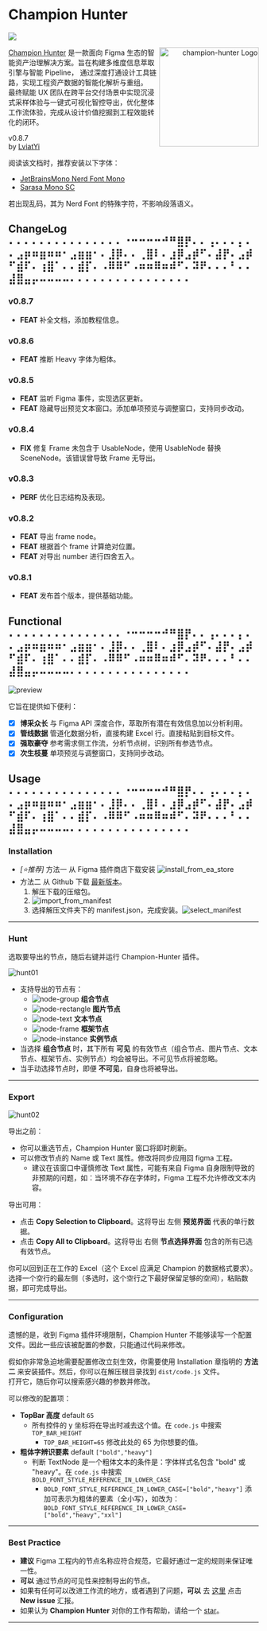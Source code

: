 # Champion Hunter

![](https://img.shields.io/badge/SupportBy-LviatStudio-blue?style=flat)

<div style="text-align: right; ">
    <img 
src="https://raw.githubusercontent.com/LviatYi/champion-hunter/refs/heads/main/pic/icon128x128.png" 
alt="champion-hunter Logo" 
width="200px"
align="right"
>
</div>

[Champion Hunter][path_to_repo] 是一款面向 Figma 生态的智能资产治理解决方案。旨在构建多维度信息萃取引擎与智能 Pipeline，
通过深度打通设计工具链路，实现工程资产数据的智能化解析与重组。  
最终赋能 UX 团队在跨平台交付场景中实现沉浸式采样体验与一键式可视化智控导出，优化整体工作流体验，完成从设计价值挖掘到工程效能转化的闭环。

v0.8.7  
by [LviatYi](mailto:LviatYi@foxmail.com)

阅读该文档时，推荐安装以下字体：

- [JetBrainsMono Nerd Font Mono][JetbrainsMonoNerdFont]
- [Sarasa Mono SC][SarasaMonoSC]

若出现乱码，其为 Nerd Font 的特殊字符，不影响段落语义。

## ChangeLog ⠄⠄⠄⠄⠄⠄⠄⠄⠄⠄⠄⠄⠄⠄⠄⠐⠒⠒⠒⠒⠚⠛⣿⡟⠄⠄⢠⠄⠄⠄⡄⠄⠄⣠⡶⠶⣶⠶⠶⠂⣠⣶⣶⠂⠄⣸⡿⠄⠄⢀⣿⠇⠄⣰⡿⣠⡾⠋⠄⣼⡟⠄⣠⡾⠋⣾⠏⠄⢰⣿⠁⠄⠄⣾⡏⠄⠠⠿⠿⠋⠠⠶⠶⠿⠶⠾⠋⠄⠽⠟⠄⠄⠄⠃⠄⠄⣼⣿⣤⡤⠤⠤⠤⠤⠄⠄⠄⠄⠄⠄⠄⠄⠄⠄⠄⠄⠄⠄⠄⠄

[//]: # (### Unreleased)

### v0.8.7

- **FEAT** 补全文档，添加教程信息。

### v0.8.6

- **FEAT** 推断 Heavy 字体为粗体。

### v0.8.5

- **FEAT** 监听 Figma 事件，实现选区更新。
- **FEAT** 隐藏导出预览文本窗口。添加单项预览与调整窗口，支持同步改动。

### v0.8.4

- **FIX** 修复 Frame 未包含于 UsableNode，使用 UsableNode 替换 SceneNode。该错误曾导致 Frame 无导出。

### v0.8.3

- **PERF** 优化日志结构及表现。

### v0.8.2

- **FEAT** 导出 frame node。
- **FEAT** 根据首个 frame 计算绝对位置。
- **FEAT** 对导出 number 进行四舍五入。

### v0.8.1

- **FEAT** 发布首个版本，提供基础功能。

## Functional ⠄⠄⠄⠄⠄⠄⠄⠄⠄⠄⠄⠄⠄⠄⠄⠐⠒⠒⠒⠒⠚⠛⣿⡟⠄⠄⢠⠄⠄⠄⡄⠄⠄⣠⡶⠶⣶⠶⠶⠂⣠⣶⣶⠂⠄⣸⡿⠄⠄⢀⣿⠇⠄⣰⡿⣠⡾⠋⠄⣼⡟⠄⣠⡾⠋⣾⠏⠄⢰⣿⠁⠄⠄⣾⡏⠄⠠⠿⠿⠋⠠⠶⠶⠿⠶⠾⠋⠄⠽⠟⠄⠄⠄⠃⠄⠄⣼⣿⣤⡤⠤⠤⠤⠤⠄⠄⠄⠄⠄⠄⠄⠄⠄⠄⠄⠄⠄⠄⠄⠄

![preview](https://raw.githubusercontent.com/LviatYi/champion-hunter/refs/heads/main/pic/champion-hunter-preview.png)

它旨在提供如下便利：

- [x] **博采众长** 与 Figma API 深度合作，萃取所有潜在有效信息加以分析利用。
- [x] **管线数据** 管道化数据分析，直接构建 Excel 行。直接粘贴到目标文件。
- [x] **强取豪夺** 参考需求侧工作流，分析节点树，识别所有参选节点。
- [x] **次生枝蔓** 单项预览与调整窗口，支持同步改动。

## Usage ⠄⠄⠄⠄⠄⠄⠄⠄⠄⠄⠄⠄⠄⠄⠄⠐⠒⠒⠒⠒⠚⠛⣿⡟⠄⠄⢠⠄⠄⠄⡄⠄⠄⣠⡶⠶⣶⠶⠶⠂⣠⣶⣶⠂⠄⣸⡿⠄⠄⢀⣿⠇⠄⣰⡿⣠⡾⠋⠄⣼⡟⠄⣠⡾⠋⣾⠏⠄⢰⣿⠁⠄⠄⣾⡏⠄⠠⠿⠿⠋⠠⠶⠶⠿⠶⠾⠋⠄⠽⠟⠄⠄⠄⠃⠄⠄⣼⣿⣤⡤⠤⠤⠤⠤⠄⠄⠄⠄⠄⠄⠄⠄⠄⠄⠄⠄⠄⠄⠄⠄

### Installation

- _[⭐推荐]_ 方法一 从 Figma 插件商店下载安装
  ![install_from_ea_store](https://raw.githubusercontent.com/LviatYi/champion-hunter/refs/heads/main/pic/install_from_ea_store.png)
- 方法二 从 Github 下载 [最新版本][path_to_repo_release]。
    1. 解压下载的压缩包。
    2. ![import_from_manifest](https://raw.githubusercontent.com/LviatYi/champion-hunter/refs/heads/main/pic/import_from_manifest.png)
    3. 选择解压文件夹下的
       manifest.json，完成安装。![select_manifest](https://raw.githubusercontent.com/LviatYi/champion-hunter/refs/heads/main/pic/select_manifest.png)

---

### Hunt

选取要导出的节点，随后右键并运行 Champion-Hunter 插件。

![hunt01](https://raw.githubusercontent.com/LviatYi/champion-hunter/refs/heads/main/pic/hunt01.png)

- 支持导出的节点有：
    - ![node-group](https://raw.githubusercontent.com/LviatYi/champion-hunter/refs/heads/main/pic/node-group.png)
      **组合节点**
    - ![node-rectangle](https://raw.githubusercontent.com/LviatYi/champion-hunter/refs/heads/main/pic/node-rectangle.png)
      **图片节点**
    - ![node-text](https://raw.githubusercontent.com/LviatYi/champion-hunter/refs/heads/main/pic/node-text.png)
      **文本节点**
    - ![node-frame](https://raw.githubusercontent.com/LviatYi/champion-hunter/refs/heads/main/pic/node-frame.png)
      **框架节点**
    - ![node-instance](https://raw.githubusercontent.com/LviatYi/champion-hunter/refs/heads/main/pic/node-instance.png)
      **实例节点**
- 当选择 **组合节点** 时，其下所有 **可见** 的有效节点（组合节点、图片节点、文本节点、框架节点、实例节点）均会被导出。不可见节点将被忽略。
- 当手动选择节点时，即便 **不可见**，自身也将被导出。

---

### Export

![hunt02](https://raw.githubusercontent.com/LviatYi/champion-hunter/refs/heads/main/pic/hunt02.png)

导出之前：

- 你可以重选节点，Champion Hunter 窗口将即时刷新。
- 可以修改节点的 Name 或 Text 属性。修改将同步应用回 figma 工程。
    - 建议在该窗口中谨慎修改 Text 属性，可能有来自 Figma 自身限制导致的非预期的问题，如：当环境不存在字体时，Figma
      工程不允许修改文本内容。

导出可用：

- 点击 **Copy Selection to Clipboard**。这将导出 左侧 **预览界面** 代表的单行数据。
- 点击 **Copy All to Clipboard**。这将导出 右侧 **节点选择界面** 包含的所有已选有效节点。

你可以回到正在工作的 Excel（这个 Excel 应满足 Champion 的数据格式要求）。选择一个空行的最左侧（多选时，这个空行之下最好保留足够的空间），粘贴数据，即可完成导出。

---

### Configuration

遗憾的是，收到 Figma 插件环境限制，Champion Hunter 不能够读写一个配置文件。因此一些应该被配置的参数，只能通过代码来修改。

假如你非常急迫地需要配置修改立刻生效，你需要使用 Installation 章指明的 **方法二** 来安装插件。然后，你可以在解压根目录找到
`dist/code.js` 文件。  
打开它，随后你可以搜索感兴趣的参数并修改。

可以修改的配置项：

- **TopBar 高度** default `65`
    - 所有控件的 y 坐标将在导出时减去这个值。在 `code.js` 中搜索 `TOP_BAR_HEIGHT`
        - `TOP_BAR_HEIGHT=65` 修改此处的 65 为你想要的值。
- **粗体字辨识要素** default `["bold","heavy"]`
    - 判断 TextNode 是一个粗体文本的条件是：字体样式名包含 "bold" 或 "heavy"。在 `code.js` 中搜索
      `BOLD_FONT_STYLE_REFERENCE_IN_LOWER_CASE`
        - `BOLD_FONT_STYLE_REFERENCE_IN_LOWER_CASE=["bold","heavy"]` 添加可表示为粗体的要素（全小写），如改为：
          `BOLD_FONT_STYLE_REFERENCE_IN_LOWER_CASE=["bold","heavy","xxl"]`

---

### Best Practice

- **建议** Figma 工程内的节点名称应符合规范，它最好通过一定的规则来保证唯一性。
- **可以** 通过节点的可见性来控制导出的节点。
- 如果有任何可以改进工作流的地方，或者遇到了问题，**可以** 去 [这里][path_to_repo_issue] 点击 **New issue** 汇报。
- 如果认为 **Champion Hunter** 对你的工作有帮助，请给一个 [star][path_to_repo]。

---

[path_to_repo]:https://github.com/LviatYi/champion-hunter

[path_to_repo_release]:https://github.com/LviatYi/champion-hunter/releases

[path_to_repo_issue]: https://github.com/LviatYi/champion-hunter/issues

[JetbrainsMonoNerdFont]:https://github.com/ryanoasis/nerd-fonts/releases/download/v3.0.2/JetBrainsMono.zip@fallbackFont

[SarasaMonoSC]:https://github.com/be5invis/Sarasa-Gothic/releases/download/v0.41.6/sarasa-gothic-ttf-0.41.6.7z
